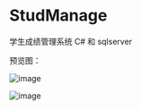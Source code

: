 # StudManage
学生成绩管理系统
C# 和 sqlserver

预览图：

![image](https://user-images.githubusercontent.com/73229305/220565752-72087d35-fa0c-45e1-b7ff-78502397d2b8.png)

![image](https://user-images.githubusercontent.com/73229305/220565823-4112975e-04ae-46af-a784-5a0b9f94446a.png)
